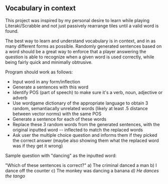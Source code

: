 ## Vocabulary in context

This project was inspired by my personal desire to learn while playing Literaki/Scrabble and not just passively rearrange tiles until a valid word is found. 

The best way to learn and understand vocabulary is in context, and in as many different forms as possible. Randomly generated sentences based on a word should be a great way to enforce that a player answering the question is able to recognize when a given word is used correctly, while being fairly quick and minimally obtrusive.

Program should work as follows:
- Input word in any form/inflection
- Generate a sentences with this word
- Identify POS (part of speech) to make sure it's a verb, noun, adjective or adverb
- Use wordgame dictionary of the appropriate language to obtain 3 random, semantiacally unrelated words (likely at least .5 distance between vector norms) with the same POS
- Generate a sentence for each of these words
- Replace these 3 random words from the generated sentences, with the original inputted word -- inflected to match the replaced words
- Ask user the multiple choice question and informs them if they picked the correct answer (maybe also showing them what the replaced word was if they get it wrong)

Sample question with "dancing" as the inputted word:

"Which of these sentences is correct?"
a) The criminal danced a man
b) I dance off the counter
c) The monkey was dancing a banana
*d) He dances the tango*
    
